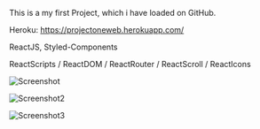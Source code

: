 This is a my first Project, which i have loaded on GitHub.

Heroku: https://projectoneweb.herokuapp.com/

ReactJS, Styled-Components

ReactScripts / ReactDOM / ReactRouter / ReactScroll / ReactIcons

![Screenshot](https://user-images.githubusercontent.com/75181489/128378764-c0026ba3-ce5f-409d-9c02-c495f4fd9cc4.png)

![Screenshot2](https://user-images.githubusercontent.com/75181489/128378984-613b51ee-a9e5-4d41-8864-c5f86e0c2fc8.png)

![Screenshot3](https://user-images.githubusercontent.com/75181489/128379051-840a315b-cf08-4dad-8376-5b55638125bd.png)

